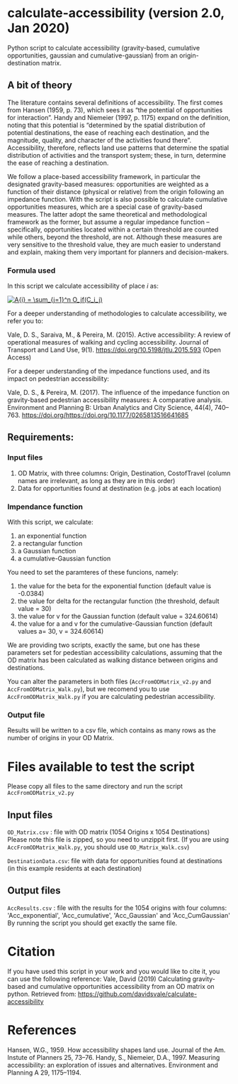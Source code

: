 # calculate-accessibility (version 2.0, Jan 2020)
Python script to calculate accessibility (gravity-based, cumulative opportunities, gaussian and cumulative-gaussian) from an origin-destination matrix.

## A bit of theory
   The literature contains several definitions of accessibility. The first comes from Hansen (1959, p. 73), which sees it as “the potential of opportunities for interaction”. Handy and Niemeier (1997, p. 1175) expand on the definition, noting that this potential is “determined by the spatial distribution of potential destinations, the ease of reaching each destination, and the magnitude, quality, and character of the activities found there”. Accessibility, therefore, reflects land use patterns that determine the spatial distribution of activities and the transport system; these, in turn, determine the ease of reaching a destination.
   
   We follow a place-based accessibility framework, in particular the designated gravity-based measures: opportunities are weighted as a function of their distance (physical or relative) from the origin following an impedance function. With the script is also possible to calculate cumulative opportunities measures, which are a special case of gravity-based measures. The latter adopt the same theoretical and methodological framework as the former, but assume a regular impedance function – specifically, opportunities located within a certain threshold are counted while others, beyond the threshold, are not. Although these measures are very sensitive to the threshold value, they are much easier to understand and explain, making them very important for planners and decision-makers.

### Formula used
In this script we calculate accessibility of place *i* as:

<a href="https://www.codecogs.com/eqnedit.php?latex=A{i}&space;=&space;\sum_{j=1}^n&space;O_jf(C_i_j)" target="_blank"><img src="https://latex.codecogs.com/gif.latex?A{i}&space;=&space;\sum_{j=1}^n&space;O_jf(C_i_j)" title="A{i} = \sum_{j=1}^n O_jf(C_i_j)" /></a>

For a deeper understanding of methodologies to calculate accessibility, we refer you to:

Vale, D. S., Saraiva, M., & Pereira, M. (2015). Active accessibility: A review of operational measures of walking and cycling accessibility. Journal of Transport and Land Use, 9(1). https://doi.org/10.5198/jtlu.2015.593 (Open Access)

For a deeper understanding of the impedance functions used, and its impact on pedestrian accessibility:

Vale, D. S., & Pereira, M. (2017). The influence of the impedance function on gravity-based pedestrian accessibility measures: A comparative analysis. Environment and Planning B: Urban Analytics and City Science, 44(4), 740–763. https://doi.org/https://doi.org/10.1177/0265813516641685


## Requirements:
### Input files
1) OD Matrix, with three columns: Origin, Destination, CostofTravel (column names are irrelevant, as long as they are in this order)
2) Data for opportunities found at destination (e.g. jobs at each location)

### Impendance function
With this script, we calculate:
1) an exponential function
2) a rectangular function
3) a Gaussian function
4) a cumulative-Gaussian function

You need to set the paramteres of these funcions, namely:
1) the value for the beta for the exponential function (default value is -0.0384)
2) the value for delta for the rectangular function (the threshold, default value = 30)
3) the value for v for the Gaussian function (default value = 324.60614)
4) the value for a and v for the cumulative-Gaussian function (default values a= 30, v = 324.60614)

We are providing two scripts, exactly the same, but one has these parameters set for pedestian accessibility calculations, assuming that the OD matrix has been calculated as walking distance between origins and destinations.

You can alter the parameters in both files (`AccFromODMatrix_v2.py` and `AccFromODMatrix_Walk.py`), but we recomend you to use `AccFromODMatrix_Walk.py` if you are calculating pedestrian accessibility.

### Output file
Results will be written to a csv file, which contains as many rows as the number of origins in your OD Matrix. 


# Files available to test the script
Please copy all files to the same directory and run the script `AccFromODMatrix_v2.py`

## Input files
`OD_Matrix.csv` : file with OD matrix (1054 Origins x 1054 Destinations)
Please note this file is zipped, so you need to unzippit first.
(If you are using `AccFromODMatrix_Walk.py`, you should use `OD_Matrix_Walk.csv`)

`DestinationData.csv`: file with data for opportunities found at destinations (in this example residents at each destination)

## Output files
`AccResults.csv` : file with the results for the 1054 origins with four columns: 'Acc_exponential', 'Acc_cumulative', 'Acc_Gaussian' and 'Acc_CumGaussian' 
By running the script you should get exactly the same file.


# Citation
If you have used this script in your work and you would like to cite it, you can use the following reference:
Vale, David (2019) Calculating gravity-based and cumulative opportunities accessibility from an OD matrix on python.  Retrieved from: https://github.com/davidsvale/calculate-accessibility

# References
Hansen, W.G., 1959. How accessibility shapes land use. Journal of the Am. Instute of Planners 25, 73–76.
Handy, S., Niemeier, D.A., 1997. Measuring accessibility: an exploration of issues and alternatives. Environment and Planning A 29, 1175–1194.
